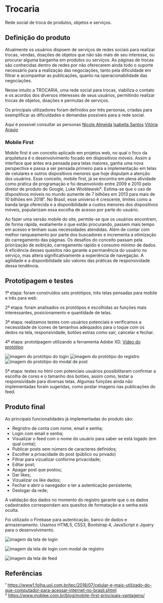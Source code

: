 # Trocaria

Rede social de troca de produtos, objetos e serviços. 

## Definição do produto

Atualmente os usuários dispoem de serviços de redes sociais para realizar trocas, vendas, doações de objetos que não são mais de seu interesse, ou procurar alguma barganha em produtos ou serviços. As páginas de trocas são conhecidas dentro de redes por não oferecerem ainda todo o suporte necessário para a realização das negociações, tanto pela dificuldade em filtrar e acompanhar as publicações, quanto na operacionabilidade das negociações. 

Nesse intuito a TROCARIA, uma rede social para trocas, viabiliza o contato e os acordos dos diversos interesses de seus usuários, permitindo realizar trocas de objetos, doações e permutas de serviços. 

Os principais utilizadores foram definidos por três personas, criadas para exemplificar as dificuldades e demandas possíveis para a rede social. 

Aqui é possível consultar as personas 
[Nicole Almeida](https://trello-attachments.s3.amazonaws.com/5c8feb9a63a889176a828739/5c90d7c439c5bd4e348a0fdf/f4270b3747f2bceeeaa148b9ef3760ab/Nicole-Almeida.png)
[Isabella Santos](https://trello-attachments.s3.amazonaws.com/5c8feb9a63a889176a828739/5c90d7c439c5bd4e348a0fdf/417201d58469047c340555c76e6d9638/Isabella-Santos.png)
[Vitória Araujo](https://trello-attachments.s3.amazonaws.com/5c8feb9a63a889176a828739/5c90d7c439c5bd4e348a0fdf/7dd31ce4e057277e8ad9c774ac4bfc4a/Vit%C3%B3ria_Ara%C3%BAjo.png)


### Mobile First

Mobile first é um conceito aplicado em projetos web, no qual o foco da arquitetura é o desenvolvimento focado em dispositivos móveis. Assim a interface que antes era pensada para telas maiores, ganha uma nova perspectiva e passa a ser pensada primeiro para a implementação em telas de celulares e outros dispositivos menores que hoje disputam a atenção dos usuários. Esse conceito, mobile first, já se encontra em plena atividade como prática de programação e foi desenvolvido entre 2009 e 2010 pelo diretor de produto do Google, Luke Wroblewski².
Estima-se que o uso de dispositivos móveis no mundo aumente de 7 bilhões em 2013 para mais de 10 bilhões em 2018¹. No Brasil, esse universo é crescente, limites como a banda larga oferecida e a disponibilidade a custos menores dos dispositivos móveis, popularizam essa escolha de acesso por parte do usuário. 

Ao fazer uma versão mobile do site, permite-se que os usuários encontrem, de forma rápida, exatamente o que estão procurando, passem mais tempo em acesso e tenham suas necessidades atendidas. Além de contar com melhor ranqueamento por parte dos buscadores e incrementa a otimização do carregamento das páginas. Os desafios do conceito passam pela priorização de exibição, carregamento rápido e consumo mínimo de dados. A eficiência desses quesitos não garante a permanência do usuário no serviço, mas altera significativamente a experiência de navegação. A agilidade e a disponibilidade são valores das práticas de responsividade dessa  tendência.	


## Prototipagem e testes

1ª etapa: foram construídos seis protótipos, três telas pensadas para mobile e três para web.

2ª etapa: foram analisados os protótipos e escolhidas as funções mais interessantes, posicionamento e quantidade de telas.

3ª etapa: realizamos testes com usuários potenciais e verificamos a necessidade de ícones de tamanhos adequados para o toque com os dedos na tela, responsividade, botões extras como sair, cancelar e fechar.

4ª etapa: prototipagem utilizando a ferramenta Adobe XD. 
[Vídeo do protótipo](https://www.youtube.com/watch?v=JMhKdfotaNo&feature=youtu.be)

![imagem do protótipo do login](https://trello-attachments.s3.amazonaws.com/5c8feb9a63a889176a828739/5c90d7c439c5bd4e348a0fdf/447406e2bf1d54910b50a366aca852d4/login.JPG) ![imagem do protótipo do registro](https://trello-attachments.s3.amazonaws.com/5c8feb9a63a889176a828739/5c90d7c439c5bd4e348a0fdf/f5892166e8b24af1c3fee31f494298a6/register-final.JPG) ![imagem do protótipo do modal de post](https://trello-attachments.s3.amazonaws.com/5c8feb9a63a889176a828739/5c90d7c439c5bd4e348a0fdf/bfe8233b86de1a7048ede27880fa6dc3/post-final.JPG)


5ª etapa: testes no html com potenciais usuários possibilitaram confirmar a escolha de cores e o tamanho dos botões, assim como, testar a responsividade para diversas telas. Algumas funções ainda não implementadas foram sugeridas, como postar imagens nas publicações do feed.


## Produto final

As principais funcionalidades já implementadas do produto são:

- Regristro de conta com nome, email e senha;
- Login com email e senha;
- Visualizar o feed com o nome do usuário para saber se está logado (em qual conta); 
- Publicar posts sem número de caracteres definidos; 
- Escolher a privacidade do post (público ou privado)
- Filtrar para vizualizar conforme privacidade;
- Editar post;
- Apagar post que postou;
- Dar likes; 
- Vizualizar os like dados;
- Fechar e abrir o navegador e ter a autenticação persistente;
- Deslogar da rede; 


A validação dos dados no momento do registro garante que o os dados cadastrados correspondam aos quesitos de formatação e a senha está oculta. 

Foi utilizado o Firebase para autenticação, banco de dados e armazenamento. 
Usamos HTML5, CSS3, Bootstrap 4, JavaScript e Jquery para o desenvolvimento.

![imagem da tela de login](https://trello-attachments.s3.amazonaws.com/5c8feb9a63a889176a828739/5c8ff47460d21317aba3e1a1/3a7754c9d7c9b52f5f6bbd77b99bd0ff/tela_login.png)
 
![imagem da tela de login com modal de registro](https://trello-attachments.s3.amazonaws.com/5c8feb9a63a889176a828739/5c8ff47460d21317aba3e1a1/291d89f063bfffe29bd9c53b88469bb4/registro.png)

![imagem da tela de feed](https://trello-attachments.s3.amazonaws.com/5c8feb9a63a889176a828739/5c8ff47460d21317aba3e1a1/7e476c159ef455f4ccf53c86e2ab5ffd/feed.png)


## Referências

¹ https://www1.folha.uol.com.br/tec/2018/07/celular-e-mais-utilizado-do-que-computador-para-acessar-internet-no-brasil.shtml   
² https://www.moblee.com.br/blog/mobile-first-principais-vantagens/




